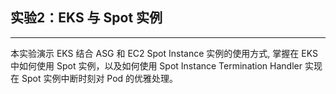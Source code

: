 ## 实验2：EKS 与 Spot 实例

---

本实验演示 EKS 结合 ASG 和 EC2 Spot Instance 实例的使用方式, 掌握在 EKS 中如何使用 Spot 实例，以及如何使用 Spot Instance Termination Handler 实现在 Spot 实例中断时刻对 Pod 的优雅处理。
